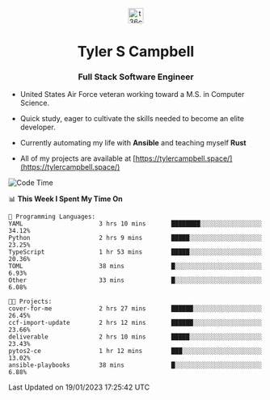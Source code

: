 <p align="center">
<a href="https://www.linkedin.com/in/t36campbell" target="blank"><img align="center" src="https://ik.imagekit.io/t36campbell/Portfolio/linkedin.png.original_m8bbGgPh6.png" alt="t36campbell" height="30" width="30" /></a>
</p>
<h1 align="center">Tyler S Campbell</h1>
<h3 align="center">Full Stack Software Engineer</h3>

* United States Air Force veteran working toward a M.S. in Computer Science.

* Quick study, eager to cultivate the skills needed to become an elite developer.

* Currently automating my life with **Ansible** and teaching myself **Rust**

* All of my projects are available at [https://tylercampbell.space/](https://tylercampbell.space/)

<!--START_SECTION:waka-->
![Code Time](http://img.shields.io/badge/Code%20Time-2%2C104%20hrs%2014%20mins-blue)

📊 **This Week I Spent My Time On** 

```text
💬 Programming Languages: 
YAML                     3 hrs 10 mins       ████████░░░░░░░░░░░░░░░░░   34.12% 
Python                   2 hrs 9 mins        █████░░░░░░░░░░░░░░░░░░░░   23.25% 
TypeScript               1 hr 53 mins        █████░░░░░░░░░░░░░░░░░░░░   20.36% 
TOML                     38 mins             █░░░░░░░░░░░░░░░░░░░░░░░░   6.93% 
Other                    33 mins             █░░░░░░░░░░░░░░░░░░░░░░░░   6.08%

🐱‍💻 Projects: 
cover-for-me             2 hrs 27 mins       ██████░░░░░░░░░░░░░░░░░░░   26.45% 
ccf-import-update        2 hrs 12 mins       ██████░░░░░░░░░░░░░░░░░░░   23.66% 
deliverable              2 hrs 10 mins       █████░░░░░░░░░░░░░░░░░░░░   23.43% 
pytos2-ce                1 hr 12 mins        ███░░░░░░░░░░░░░░░░░░░░░░   13.02% 
ansible-playbooks        38 mins             █░░░░░░░░░░░░░░░░░░░░░░░░   6.88%

```


 Last Updated on 19/01/2023 17:25:42 UTC
<!--END_SECTION:waka-->
